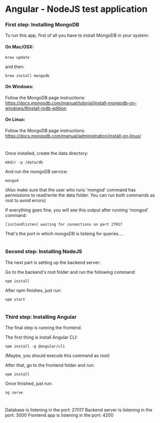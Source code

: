 # Angular - NodeJS test application

### First step: Installing MongoDB

To run this app, first of all you have to install MongoDB in your system:

#### On Mac/OSX:

``` brew update ```

and then:

``` brew install mongodb ```

#### On Windows:

Follow the MongoDB page instructions: https://docs.mongodb.com/manual/tutorial/install-mongodb-on-windows/#install-mdb-edition

#### On Linux:

Follow the MongoDB page instructions: https://docs.mongodb.com/manual/administration/install-on-linux/

#
Once installed, create the data directory:

``` mkdir -p /data/db ```

And run the mongoDB service:

``` mongod ```

(Also make sure that the user who runs 'mongod' command has permissions to read/write the data folder. You can run both commands as root to avoid errors)

If everything goes fine, you will see this output after running 'mongod' command:

``` [initandlisten] waiting for connections on port 27017 ```

That's the port in which mongoDB is listeing for queries....

#

### Second step: Installing NodeJS

The next part is setting up the backend server:

Go to the backend's root folder and run the following command:

``` npm install ```

After npm finishes, just run:

``` npm start ```

#

### Third step: Installing Angular

The final step is running the frontend.

The first thing is install Angular CLI:

``` npm install -g @angular/cli ```

(Maybe, you should execute this command as root)

After that, go to the frontend folder and run:

``` npm install ```

Once finished, just run:

``` ng serve ```

#


Database is listening in the port: 27017
Backend server is listening in the port: 3000
Frontend app is listening in the port: 4200
